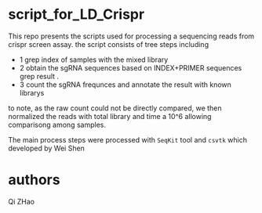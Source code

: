 # script_for_LD_Crispr    


This repo presents the scripts used for processing a sequencing reads from crispr screen assay. 
the script consists of tree steps including 
- 1 grep index of samples with the mixed library 
- 2 obtain the sgRNA sequences based on INDEX+PRIMER sequences grep result . 
- 3 count the sgRNA frequnces and annotate the result with known librarys 
    
to note, as the raw count could not be directly compared, we then normalized the reads with total library and time a 10^6 allowing comparisong among samples. 

The main process steps were processed with `SeqKit` tool and `csvtk` which developed by Wei Shen


# authors 
Qi ZHao 
